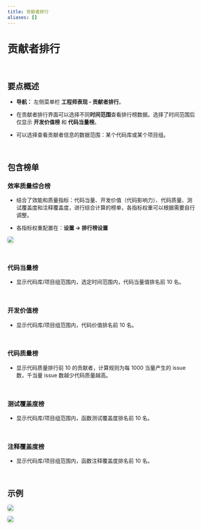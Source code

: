 ```yaml
---
title: 贡献者排行
aliases: []
---
```


# 贡献者排行

<br />

## 要点概述

-   **导航：** 左侧菜单栏 **工程师表现 - 贡献者排行**。

-   在贡献者排行界面可以选择不同**时间范围**查看排行榜数据。选择了时间范围后仅显示 **开发价值榜** 和 **代码当量榜**。

-   可以选择查看贡献者信息的数据范围：某个代码库或某个项目组。

<br />

## 包含榜单

### 效率质量综合榜

-   结合了效能和质量指标：代码当量、开发价值（代码影响力）、代码质量、测试覆盖度和注释覆盖度，进行综合计算的榜单，各指标权重可以根据需要自行调整。

-   各指标权重配置在：**设置 -> 排行榜设置**

<img style="border-radius: 0.3125em;
    box-shadow: 0 2px 4px 0 rgba(34,36,38,.12),0 2px 10px 0 rgba(34,36,38,.08);" src="https://release-notes.oss-cn-zhangjiakou.aliyuncs.com/img/Ranking_Setup.png" />

<br />

### 代码当量榜

-   显示代码库/项目组范围内，选定时间范围内，代码当量值排名前 10 名。

<br />

### 开发价值榜

-   显示代码库/项目组范围内，代码价值排名前 10 名。

<br />

### 代码质量榜

-   显示代码质量排行前 10 的贡献者，计算规则为每 1000 当量产生的 issue 数，千当量 issue 数越少代码质量越高。

<br />

### 测试覆盖度榜

-   显示代码库/项目组范围内，函数测试覆盖度排名前 10 名。

<br />

### 注释覆盖度榜

-   显示代码库/项目组范围内，函数注释覆盖度排名前 10 名。

<br />

## 示例

<img style="border-radius: 0.3125em;
    box-shadow: 0 2px 4px 0 rgba(34,36,38,.12),0 2px 10px 0 rgba(34,36,38,.08);" src="https://release-notes.oss-cn-zhangjiakou.aliyuncs.com/img/Ranking1.png" />

<img style="border-radius: 0.3125em;
    box-shadow: 0 2px 4px 0 rgba(34,36,38,.12),0 2px 10px 0 rgba(34,36,38,.08);" src="https://release-notes.oss-cn-zhangjiakou.aliyuncs.com/img/Ranking2.png" />
